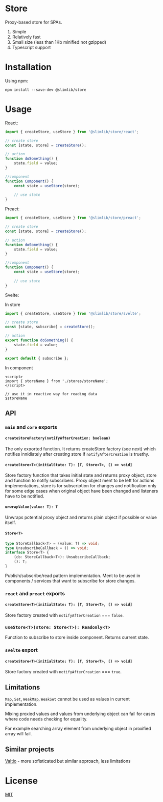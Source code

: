 # Store

Proxy-based store for SPAs.

1. Simple
2. Relatively fast
3. Small size (less than 1Kb minified not gzipped)
4. Typescript support

# Installation

Using npm:
```
npm install --save-dev @slimlib/store
```

# Usage

React:

```javascript
import { createStore, useStore } from '@slimlib/store/react';

// create store
const [state, store] = createStore();

// action
function doSomething() {
    state.field = value;
}

//component
function Component() {
    const state = useStore(store);
    
    // use state
}
```

Preact:

```javascript
import { createStore, useStore } from '@slimlib/store/preact';

// create store
const [state, store] = createStore();

// action
function doSomething() {
    state.field = value;
}

//component
function Component() {
    const state = useStore(store);
    
    // use state
}
```

Svelte:

In store

```javascript
import { createStore, useStore } from '@slimlib/store/svelte';

// create store
const [state, subscribe] = createStore();

// action
export function doSomething() {
    state.field = value;
}

export default { subscribe };
```

In component

```svelte
<script>
import { storeName } from './stores/storeName';
</script>

// use it in reactive way for reading data
$storeName
```

## API

### `main` and `core` exports

####  `createStoreFactory(notifyAfterCreation: boolean)`

The only exported function. It returns createStore factory (see next) which notifies innidiately after creating store if `notifyAfterCreation` is truethy.

#### `createStore<T>(initialState: T): [T, Store<T>, () => void]`

Store factory function that takes initial state and returns proxy object, store and function to notify subscribers. Proxy object ment to be left for actions implementations, store is for subscription for changes and notification only for some edge cases when original object have been changed and listeners have to be notified.

#### `unwrapValue(value: T): T`

Unwraps potential proxy object and returns plain object if possible or value itself.

#### `Store<T>`

```typescript
type StoreCallback<T> = (value: T) => void;
type UnsubscribeCallback = () => void;
interface Store<T> {
    (cb: StoreCallback<T>): UnsubscribeCallback;
    (): T;
}
```

Publish/subscribe/read pattern implementation. Ment to be used in components / services that want to subscribe for store changes.

### `react` and `preact` exports

#### `createStore<T>(initialState: T): [T, Store<T>, () => void]`

Store factory created with `notifyAfterCreation` === `false`.

### `useStore<T>(store: Store<T>): Readonly<T>`

Function to subscribe to store inside component. Returns current state.

### `svelte` export

#### `createStore<T>(initialState: T): [T, Store<T>, () => void]`

Store factory created with `notifyAfterCreation` === `true`.

## Limitations

`Map`, `Set`, `WeakMap`, `WeakSet` cannot be used as values in current implementation.

Mixing proxied values and values from underlying object can fail for cases where code needs checking for equality.

For example searching array element from underlying object in proxified array will fail.

## Similar projects

[Valtio](https://github.com/pmndrs/valtio) - more sofisticated but similar approach, less limitations

# License

[MIT](./LICENSE)
